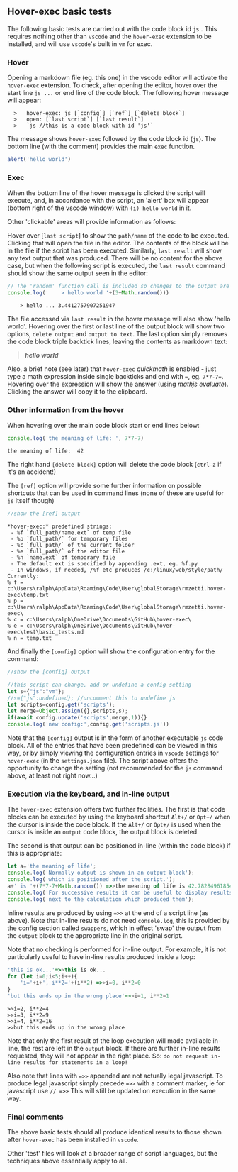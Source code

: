 ## Hover-exec basic tests

The following basic tests are carried out with the code block id `js` . This requires nothing other than `vscode` and the `hover-exec` extension to be installed, and will use `vscode`'s built in `vm` for exec.

### Hover
Opening a markdown file (eg. this one) in the vscode editor will activate the `hover-exec` extension. To check, after opening the editor, hover over the start line `js ...` or end line of the code block. The following hover message will appear:

      >   hover-exec: js [`config`] [`ref`] [`delete block`]
      >   open: [`last script`] [`last result`]
      >   `js //this is a code block with id 'js'`

The message shows `hover-exec` followed by the code block id (`js`). The bottom line (with the comment) provides the main `exec` function.

```js   //this is a code block with id 'js'
alert('hello world')
```

### Exec
When the bottom line of the hover message is clicked the script will execute, and, in accordance with the script,  an 'alert' box will appear (bottom right of the vscode window) with `(i) hello world` in it.

Other 'clickable' areas will provide information as follows:

Hover over [`last script`] to show the `path/name` of the code to be executed. Clicking that will open the file in the editor. The contents of the block will be in the file if the script has been executed. Similarly, `last result` will show any text output that was produced. There will be no content for the above case, but when the following script is executed, the `last result` command should show the same output seen in the editor:

```js //when executed 'hello world' will be visible in a following code block titled 'output'.
// The 'random' function call is included so changes to the output are noticeable
console.log('    > hello world '+(3+Math.random()))
```
```output
    > hello ... 3.4412757907251947
```

The file accessed via `last result` in the hover message will also show 'hello world'. Hovering  over the first or last line of the output block will show two options, `delete output` and `output to text`. The last option simply removes the code block triple backtick lines, leaving the contents as markdown text:

> ***hello world***

Also, a brief note (see later) that `hover-exec` *quickmath* is enabled - just type a math expression inside single backticks and end with `=`, eg. `7*7-7=`. Hovering over the expression will show the answer (using *mathjs evaluate*). Clicking the answer will copy it to the clipboard.

### Other information from the hover

When hovering over the main code block start or end lines below:

```js
console.log('the meaning of life: ', 7*7-7)
```
```output
the meaning of life:  42
```

The right hand `[delete block]` option will delete the code block (`ctrl-z` if it's an accident!)

The `[ref]` option will provide some further information on possible shortcuts that can be used in command lines (none of these are useful for `js` itself though)

```js
//show the [ref] output
```
```output
*hover-exec:* predefined strings:
 - %f `full_path/name.ext` of temp file
 - %p `full_path/` for temporary files
 - %c `full_path/` of the current folder
 - %e `full_path/` of the editor file
 - %n `name.ext` of temporary file
 - The default ext is specified by appending .ext, eg. %f.py
 - In windows, if needed, /%f etc produces /c:/linux/web/style/path/
Currently:
% f = c:\Users\ralph\AppData\Roaming\Code\User\globalStorage\rmzetti.hover-exec\temp.txt
% p = c:\Users\ralph\AppData\Roaming\Code\User\globalStorage\rmzetti.hover-exec\
% c = c:\Users\ralph\OneDrive\Documents\GitHub\hover-exec\
% e = c:\Users\ralph\OneDrive\Documents\GitHub\hover-exec\test\basic_tests.md
% n = temp.txt
```

And finally the `[config]` option will show the configuration entry for the command:

```js
//show the [config] output
```
```js :vm noInline
//this script can change, add or undefine a config setting
let s={"js":"vm"};
//s={"js":undefined}; //uncomment this to undefine js
let scripts=config.get('scripts');
let merge=Object.assign({},scripts,s);
if(await config.update('scripts',merge,1)){}
console.log('new config:',config.get('scripts.js'))
```

Note that the `[config]` output is in the form of another executable `js` code block. All of the entries that have been predefined can be viewed in this way, or by simply viewing the configuration entries in `vscode` settings for `hover-exec` (in the `settings.json` file). The script above offers the opportunity to change the setting (not recommended for the `js`  command above, at least not right now...)

### Execution via the keyboard, and in-line output

The `hover-exec` extension offers two further facilities. The first is that code blocks can be executed by using the keyboard shortcut `Alt+/` or `Opt+/` when the cursor is inside the code block. If the `Alt+/` or `Opt+/` is used when the cursor is inside an `output` code block, the output block is deleted.

The second is that output can be positioned in-line (within the code block) if this is appropriate:

```js //show calculation results in-line
let a='the meaning of life';
console.log('Normally output is shown in an output block');
console.log('which is positioned after the script.');
a+' is '+(7*7-7+Math.random()) =>>the meaning of life is 42.78284961854512
console.log('For successive results it can be useful to display results');
console.log('next to the calculation which produced them');
```

Inline results are produced by using `=>>` at the end of a script line (as above). Note that in-line results do not need `console.log`, this is provided by the config section called `swappers`, which in effect 'swap' the output from the `output` block to the appropriate line in the original script.

Note that no checking is performed for in-line output. For example, it is not particularly useful to have in-line results produced inside a loop:

```js //in-line results in a loop (not recommended)
'this is ok...'=>>this is ok...
for (let i=0;i<5;i++){
    'i='+i+', i**2='+(i**2) =>>i=0, i**2=0
}
'but this ends up in the wrong place'=>>i=1, i**2=1
```
```output
>>i=2, i**2=4
>>i=3, i**2=9
>>i=4, i**2=16
>>but this ends up in the wrong place
```

Note that only the first result of the loop execution will made available in-line, the rest are left in the `output` block. If there are further in-line results requested, they will not appear in the right place. So: `do not request in-line results for statements in a loop!`

Also note that lines with `=>>` appended are not actually legal javascript. To produce legal javascript simply precede `=>>` with a comment marker, ie for javascript use `// =>>` This will still be updated on execution in the same way.

### Final comments

The above basic tests should all produce identical results to those shown after `hover-exec` has been installed in `vscode`.

Other 'test' files will look at a broader range of script languages, but the techniques above essentially apply to all.

